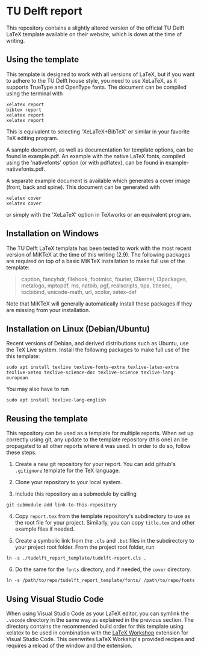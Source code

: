 # TU Delft report

This repository contains a slightly altered version of the official TU Delft LaTeX template available on their website, which is down at the time of writing.

## Using the template

This template is designed to work with all versions of LaTeX, but if you want to adhere to the TU Delft house style, you need to use XeLaTeX, as it supports TrueType and OpenType fonts. The document can be compiled using the terminal with

  ```
  xelatex report
  bibtex report
  xelatex report
  xelatex report
  ```

This is equivalent to selecting 'XeLaTeX+BibTeX' or similar in your favorite TeX editing program.

A sample document, as well as documentation for template options, can be found in example.pdf. An example with the native LaTeX fonts, compiled using the 'nativefonts' option (or with pdflatex), can be found in example-nativefonts.pdf.

A separate example document is available which generates a cover image (front, back and spine). This document can be generated with

  ```
  xelatex cover
  xelatex cover
  ```

or simply with the 'XeLaTeX' option in TeXworks or an equivalent program.

## Installation on Windows

The TU Delft LaTeX template has been tested to work with the most recent version of MiKTeX at the time of this writing (2.9). The following packages are required on top of a basic MiKTeX installation to make full use of the template:

  > caption, fancyhdr, filehook, footmisc, fourier, l3kernel, l3packages, metalogo, mptopdf, ms, natbib, pgf, realscripts, tipa, titlesec, tocbibind, unicode-math, url, xcolor, xetex-def

Note that MiKTeX will generally automatically install these packages if they are missing from your installation.

## Installation on Linux (Debian/Ubuntu)

Recent versions of Debian, and derived distributions such as Ubuntu, use the TeX Live system. Install the following packages to make full use of the this template:

  ```
  sudo apt install texlive texlive-fonts-extra texlive-latex-extra texlive-xetex texlive-science-doc texlive-science texlive-lang-european
  ```

  You may also have to run

  ```
  sudo apt install texlive-lang-english
  ```

## Reusing the template

This repository can be used as a template for multiple reports. When set up correctly using git, any update to the template repository (this one) an be propagated to all other reports where it was used. In order to do so, follow these steps.

1. Create a new git repository for your report. You can add github's `.gitignore` template for the TeX language.

2. Clone your repository to your local system.

3. Include this repository as a submodule by calling 
  ```
  git submodule add link-to-this-repository
  ```

4. Copy `report.tex` from the template repository's subdirectory to use as the root file for your project. Similarly, you can copy `title.tex` and other example files if needed.

5. Create a symbolic link from the `.cls` and `.bst` files in the subdirectory to your project root folder. From the project root folder, run

  ```
  ln -s ./tudelft_report_template/tudelft-report.cls .
  ```

  6. Do the same for the `fonts` directory, and if needed, the `cover` directory.

  ```
  ln -s /path/to/repo/tudelft_report_template/fonts/ /path/to/repo/fonts
  ```

## Using Visual Studio Code

When using Visual Studio Code as your LaTeX editor, you can symlink the `.vscode` directory in the same way as explained in the previous section. The directory contains the recommended build order for this template using xelatex to be used in combination with the [LaTeX Workshop](https://marketplace.visualstudio.com/items?itemName=James-Yu.latex-workshop) extension for Visual Studio Code. This overwrites LaTeX Workship's provided recipes and requires a reload of the window and the extension.